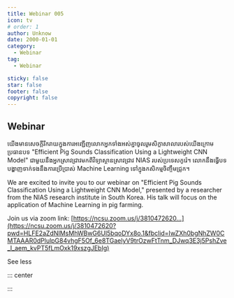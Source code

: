 ```yaml
---
title: Webinar 005
icon: tv
# order: 1
author: Unknow
date: 2000-01-01
category:
  - Webinar
tag:
  - Webinar

sticky: false
star: false
footer: false
copyright: false
---
```


## Webinar

យើងមានសេចក្តីរីករាយក្នុងការអញ្ជើញលោកអ្នកទាំងអស់គ្នាចូលរួមសិក្ខាសាលារបស់យើងក្រោមប្រធានបទ "Efficient Pig Sounds Classification Using a Lightweight CNN Model" ជាមួយនឹងអ្នកស្រាវជ្រាវមកពីវិទ្យាស្ថានស្រាវជ្រាវ NIAS របស់ប្រទេសកូរ៉េ។ លោកនឹងធ្វើបទបង្ហាញទាក់ទងនឹងការប្រើប្រាស់ Machine Learning ទៅក្នុងកសិកម្មចិញ្ចឹមជ្រូក។

We are excited to invite you to our webinar on "Efficient Pig Sounds Classification Using a Lightweight CNN Model," presented by a researcher from the NIAS research institute in South Korea. His talk will focus on the application of Machine Learning in pig farming.

Join us via zoom link: [https://ncsu.zoom.us/j/3810472620...](https://ncsu.zoom.us/j/3810472620?pwd=HLFE2aZdNIMsMhWBwG6Ul5bqoDYx8o.1&fbclid=IwZXh0bgNhZW0CMTAAAR0dPlulpG84vhgF5Of_6e8TGaelyV9trOzwFtTnm_DJwq3E3j5PshZve_I_aem_kvPT5fLmOxk19xszgJEbIg)

See less

::: center

<!-- <img src="C:\Users\muysengly\Desktop\my_github\cics\src\webinar\image-20250225115931942.png" alt="image-20250225115931942" /> -->

:::
